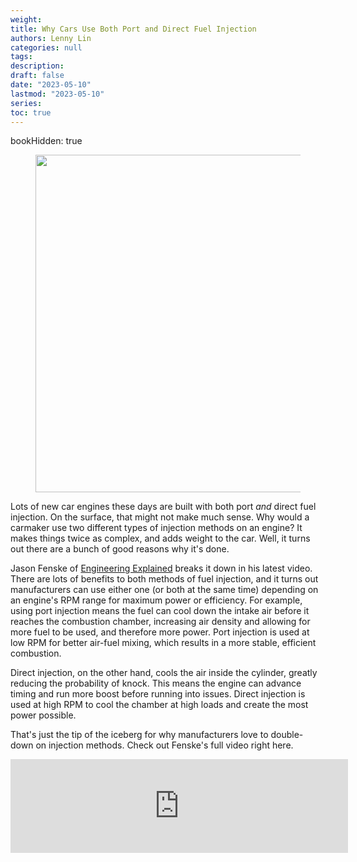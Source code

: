 ```yaml
---
weight:
title: Why Cars Use Both Port and Direct Fuel Injection
authors: Lenny Lin
categories: null
tags: 
description: 
draft: false
date: "2023-05-10"
lastmod: "2023-05-10"
series:
toc: true
---
```



<!--more-->
bookHidden: true

<figure>
  <img width = "540" src = "/docs/images/gettyimages-102635215-1550075495.jpg"/>
  <figcaption class = "bottom"></figcaption>
</figure>

Lots of new car engines these days are built with both port *and* direct fuel injection. On the surface, that might not make much sense. Why would a carmaker use two different types of injection methods on an engine? It makes things twice as complex, and adds weight to the car. Well, it turns out there are a bunch of good reasons why it's done.

Jason Fenske of [Engineering Explained](https://www.youtube.com/channel/UClqhvGmHcvWL9w3R48t9QXQ) breaks it down in his latest video. There are lots of benefits to both methods of fuel injection, and it turns out manufacturers can use either one (or both at the same time) depending on an engine's RPM range for maximum power or efficiency. For example, using port injection means the fuel can cool down the intake air before it reaches the combustion chamber, increasing air density and allowing for more fuel to be used, and therefore more power. Port injection is used at low RPM for better air-fuel mixing, which results in a more stable, efficient combustion.

Direct injection, on the other hand, cools the air inside the cylinder, greatly reducing the probability of knock. This means the engine can advance timing and run more boost before running into issues. Direct injection is used at high RPM to cool the chamber at high loads and create the most power possible.

That's just the tip of the iceberg for why manufacturers love to double-down on injection methods. Check out Fenske's full video right here.

<iframe width="540" src="https://www.youtube.com/embed/66C4YIiwRbM" title="Why New Cars Are Using Both Direct &amp; Port Fuel Injection" frameborder="0" allow="accelerometer; autoplay; clipboard-write; encrypted-media; gyroscope; picture-in-picture; web-share" allowfullscreen></iframe>